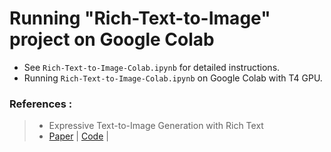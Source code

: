 # Running "Rich-Text-to-Image" project on Google Colab  

* See `Rich-Text-to-Image-Colab.ipynb` for detailed instructions.  
* Running `Rich-Text-to-Image-Colab.ipynb` on Google Colab with T4 GPU.


### References :   
> * Expressive Text-to-Image Generation with Rich Text  
> * [Paper](https://arxiv.org/abs/2304.06720) | [Code](https://github.com/songweige/rich-text-to-image) |
